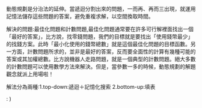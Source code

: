 動態規劃是分治法的延伸。當遞迴分割出來的問題，一而再、再而三出現，就運用記憶法儲存這些問題的答案，避免重複求解，以空間換取時間。

解決的問題:最佳化問題和計數問題,最佳化問題通常要在許多可行解裡面找出一個「最好的答案」，比方說，找零錢問題，我們的目標就是要找出「使用錢幣最少」的找錢方案。此時「最小化使用的錢幣總數」就是這個最佳化問題的目標函數。另一方面，計數問題所求的，並非是最好的答案，反而要全面性的計算有幾種可能的答案或其加權總數。比方說機器人走路問題，就是一個典型的計數問題。絕大多數的計數問題可以使用數學方法來解決。但是，當參數一多的時候，動態規劃的解題觀念就派上用場啦！

解法分為兩種:1.top-down:遞迴＋記憶化搜索 2.bottom-up:填表 


: )
